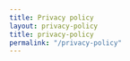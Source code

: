 ```yaml
---
title: Privacy policy
layout: privacy-policy
title: privacy-policy
permalink: "/privacy-policy"
---
```

